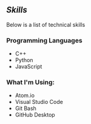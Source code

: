 ## _**Skills**_
Below is a list of technical skills

### **Programming Languages**
- C++
- Python
- JavaScript

### **What I'm Using:**
- Atom.io
- Visual Studio Code
- Git Bash
- GitHub Desktop

